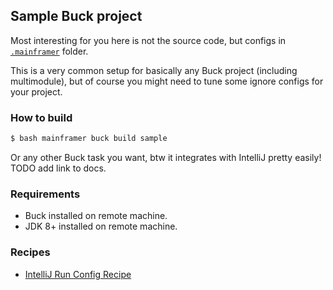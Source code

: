 ## Sample Buck project

Most interesting for you here is not the source code, but configs in [`.mainframer`](.mainframer) folder.

This is a very common setup for basically any Buck project (including multimodule), but of course you might need to tune some ignore configs for your project.

### How to build

```bash
$ bash mainframer buck build sample
```

Or any other Buck task you want, btw it integrates with IntelliJ pretty easily! TODO add link to docs.

### Requirements

* Buck installed on remote machine.
* JDK 8+ installed on remote machine.

### Recipes

* [IntelliJ Run Config Recipe](../../recipes/INTELLIJ_RUN_CONFIG.md)
